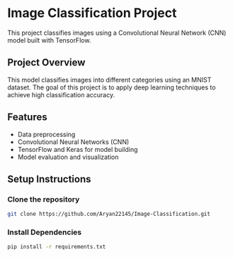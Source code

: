 # Image Classification Project

This project classifies images using a Convolutional Neural Network (CNN) model built with TensorFlow.

## Project Overview

This model classifies images into different categories using an MNIST dataset. The goal of this project is to apply deep learning techniques to achieve high classification accuracy.

## Features

- Data preprocessing
- Convolutional Neural Networks (CNN)
- TensorFlow and Keras for model building
- Model evaluation and visualization

## Setup Instructions

### Clone the repository

```bash
git clone https://github.com/Aryan22145/Image-Classification.git
```


### Install Dependencies
```bash 
pip install -r requirements.txt
```


